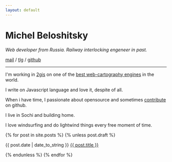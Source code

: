```yaml
---
layout: default
---
```


<h1>Michel Beloshitsky</h1>

<p><em>Web developer from Russia. Railway interlocking engeneer in past.</em></p>

<a href="mailto:mbeloshitsky@gmail.com">mail</a> / <a href="https://t.me/mbeloshitsky">tlg</a> / <a href="https://github.com/itanka9">github</a>

<hr />

<p>I'm working in <a href="https://info.2gis.ru/">2gis</a> on one of the <a href="https://docs.2gis.com/ru/mapgl/overview">best web-cartography engines</a> in the world.
<p>I write on Javascript language and love it, despite of all.
<p>When i have time, I passionate about opensource and sometimes <a href="https://github.com/itanka9">contribute</a> on github.
<p>I live in Sochi and building home.
<p>I love windsurfing and do lightwind things every free moment of time.




{% for post in site.posts %}
{% unless post.draft %}
<p>{{ post.date | date_to_string }} <a href="{{ site.baseurl }}{{ post.url }}">{{ post.title }}</a></p>
{% endunless %}
{% endfor %}